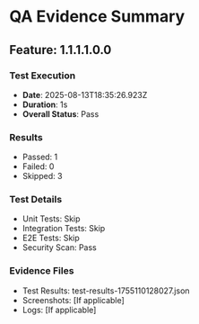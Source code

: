 # QA Evidence Summary

## Feature: 1.1.1.1.0.0

### Test Execution
- **Date**: 2025-08-13T18:35:26.923Z
- **Duration**: 1s
- **Overall Status**: Pass

### Results
- Passed: 1
- Failed: 0
- Skipped: 3

### Test Details
- Unit Tests: Skip
- Integration Tests: Skip
- E2E Tests: Skip
- Security Scan: Pass

### Evidence Files
- Test Results: test-results-1755110128027.json
- Screenshots: [If applicable]
- Logs: [If applicable]
